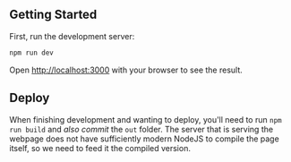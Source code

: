 ## Getting Started
First, run the development server:

```bash
npm run dev
```

Open [http://localhost:3000](http://localhost:3000) with your browser to see the result.

## Deploy
When finishing development and wanting to deploy, you'll need to run `npm run build` and _also commit_ the `out` folder. The server that is serving the webpage does not have sufficiently modern NodeJS to compile the page itself, so we need to feed it the compiled version.

